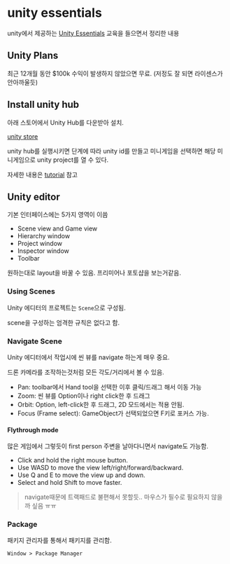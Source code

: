 # unity essentials

unity에서 제공하는 [Unity Essentials](https://learn.unity.com/mission/real-time-creation-essentials?pathwayId=5f7bcab4edbc2a0023e9c38f) 교육을 들으면서 정리한 내용


## Unity Plans

최근 12개월 동안 $100k 수익이 발생하지 않았으면 무료. (저정도 잘 되면 라이센스가 안아까울듯)


## Install unity hub

아래 스토어에서 Unity Hub를 다운받아 설치.

[unity store](https://store.unity.com/#plans-individual)

unity hub를 실행시키면 단계에 따라 unity id를 만들고 미니게임을 선택하면 해당 미니게임으로 unity project를 열 수 있다.

자세한 내용은 [tutorial](https://learn.unity.com/tutorial/install-unity-and-the-hub?uv=2019.4&pathwayId=5f7bcab4edbc2a0023e9c38f&missionId=5f77cc6bedbc2a4a1dbddc46&projectId=5fa1b1a1edbc2a001f612a3d#5fa1bde7edbc2a002191ef25) 참고

## Unity editor

기본 인터페이스에는 5가지 영역이 이씀

- Scene view and Game view
- Hierarchy window
- Project window
- Inspector window
- Toolbar

원하는대로 layout을 바꿀 수 있음. 프리미어나 포토샵을 보는거같음.

### Using Scenes

Unity 에디터의 프로젝트는 `Scene`으로 구성됨.

scene을 구성하는 엄격한 규칙은 없다고 함.

### Navigate Scene

Unity 에디터에서 작업시에 씬 뷰를 navigate 하는게 매우 중요.

드론 카메라를 조작하는것처럼 모든 각도/거리에서 볼 수 있음.
- Pan: toolbar에서 Hand tool을 선택한 이후 클릭/드래그 해서 이동 가능
- Zoom: 씬 뷰를 Option이나 right click한 후 드래그
- Orbit: Option, left-click한 후 드래그, 2D 모드에서는 적용 안됨.
- Focus (Frame select): GameObject가 선택되었으면 F키로 포커스 가능.

#### Flythrough mode
많은 게임에서 그렇듯이 first person 주변을 날아다니면서 navigate도 가능함.

- Click and hold the right mouse button.
- Use WASD to move the view left/right/forward/backward.
- Use Q and E to move the view up and down.
- Select and hold Shift to move faster.


> navigate때문에 트랙패드로 불편해서 못할듯.. 마우스가 필수로 필요하지 않을까 싶음 ㅠㅠ

### Package

패키지 관리자를 통해서 패키지를 관리함.

```
Window > Package Manager
```


